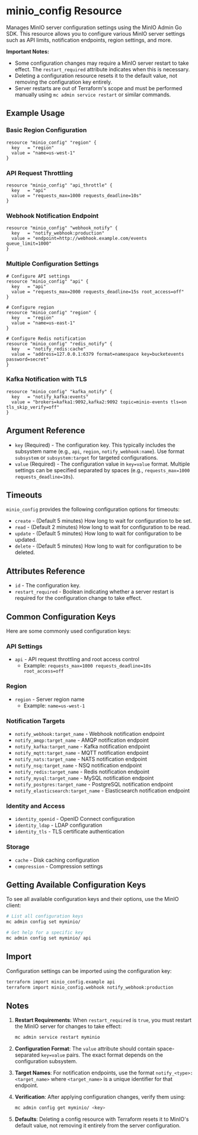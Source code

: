 # minio_config Resource

Manages MinIO server configuration settings using the MinIO Admin Go SDK. This resource allows you to configure various MinIO server settings such as API limits, notification endpoints, region settings, and more.

**Important Notes:**
- Some configuration changes may require a MinIO server restart to take effect. The `restart_required` attribute indicates when this is necessary.
- Deleting a configuration resource resets it to the default value, not removing the configuration key entirely.
- Server restarts are out of Terraform's scope and must be performed manually using `mc admin service restart` or similar commands.

## Example Usage

### Basic Region Configuration

```hcl
resource "minio_config" "region" {
  key   = "region"
  value = "name=us-west-1"
}
```

### API Request Throttling

```hcl
resource "minio_config" "api_throttle" {
  key   = "api"
  value = "requests_max=1000 requests_deadline=10s"
}
```

### Webhook Notification Endpoint

```hcl
resource "minio_config" "webhook_notify" {
  key   = "notify_webhook:production"
  value = "endpoint=http://webhook.example.com/events queue_limit=1000"
}
```

### Multiple Configuration Settings

```hcl
# Configure API settings
resource "minio_config" "api" {
  key   = "api"
  value = "requests_max=2000 requests_deadline=15s root_access=off"
}

# Configure region
resource "minio_config" "region" {
  key   = "region"
  value = "name=us-east-1"
}

# Configure Redis notification
resource "minio_config" "redis_notify" {
  key   = "notify_redis:cache"
  value = "address=127.0.0.1:6379 format=namespace key=bucketevents password=secret"
}
```

### Kafka Notification with TLS

```hcl
resource "minio_config" "kafka_notify" {
  key   = "notify_kafka:events"
  value = "brokers=kafka1:9092,kafka2:9092 topic=minio-events tls=on tls_skip_verify=off"
}
```

## Argument Reference

- `key` (Required) - The configuration key. This typically includes the subsystem name (e.g., `api`, `region`, `notify_webhook:name`). Use format `subsystem` or `subsystem:target` for targeted configurations.
- `value` (Required) - The configuration value in `key=value` format. Multiple settings can be specified separated by spaces (e.g., `requests_max=1000 requests_deadline=10s`).

## Timeouts

`minio_config` provides the following configuration options for timeouts:

- `create` - (Default 5 minutes) How long to wait for configuration to be set.
- `read` - (Default 2 minutes) How long to wait for configuration to be read.
- `update` - (Default 5 minutes) How long to wait for configuration to be updated.
- `delete` - (Default 5 minutes) How long to wait for configuration to be deleted.

## Attributes Reference

- `id` - The configuration key.
- `restart_required` - Boolean indicating whether a server restart is required for the configuration change to take effect.

## Common Configuration Keys

Here are some commonly used configuration keys:

### API Settings
- `api` - API request throttling and root access control
  - Example: `requests_max=1000 requests_deadline=10s root_access=off`

### Region
- `region` - Server region name
  - Example: `name=us-west-1`

### Notification Targets
- `notify_webhook:target_name` - Webhook notification endpoint
- `notify_amqp:target_name` - AMQP notification endpoint
- `notify_kafka:target_name` - Kafka notification endpoint
- `notify_mqtt:target_name` - MQTT notification endpoint
- `notify_nats:target_name` - NATS notification endpoint
- `notify_nsq:target_name` - NSQ notification endpoint
- `notify_redis:target_name` - Redis notification endpoint
- `notify_mysql:target_name` - MySQL notification endpoint
- `notify_postgres:target_name` - PostgreSQL notification endpoint
- `notify_elasticsearch:target_name` - Elasticsearch notification endpoint

### Identity and Access
- `identity_openid` - OpenID Connect configuration
- `identity_ldap` - LDAP configuration
- `identity_tls` - TLS certificate authentication

### Storage
- `cache` - Disk caching configuration
- `compression` - Compression settings

## Getting Available Configuration Keys

To see all available configuration keys and their options, use the MinIO client:

```bash
# List all configuration keys
mc admin config set myminio/

# Get help for a specific key
mc admin config set myminio/ api
```

## Import

Configuration settings can be imported using the configuration key:

```sh
terraform import minio_config.example api
terraform import minio_config.webhook notify_webhook:production
```

## Notes

1. **Restart Requirements**: When `restart_required` is `true`, you must restart the MinIO server for changes to take effect:
   ```bash
   mc admin service restart myminio
   ```

2. **Configuration Format**: The `value` attribute should contain space-separated `key=value` pairs. The exact format depends on the configuration subsystem.

3. **Target Names**: For notification endpoints, use the format `notify_<type>:<target_name>` where `<target_name>` is a unique identifier for that endpoint.

4. **Verification**: After applying configuration changes, verify them using:
   ```bash
   mc admin config get myminio/ <key>
   ```

5. **Defaults**: Deleting a config resource with Terraform resets it to MinIO's default value, not removing it entirely from the server configuration.

